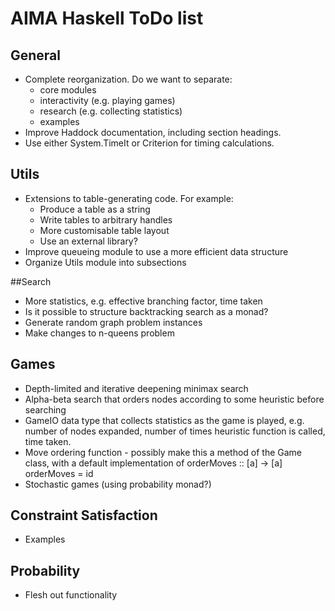 # AIMA Haskell ToDo list

## General

- Complete reorganization. Do we want to separate:
  - core modules
  - interactivity (e.g. playing games)
  - research (e.g. collecting statistics)
  - examples
- Improve Haddock documentation, including section headings.
- Use either System.TimeIt or Criterion for timing calculations.

## Utils

- Extensions to table-generating code. For example:
  - Produce a table as a string
  - Write tables to arbitrary handles
  - More customisable table layout
  - Use an external library?
- Improve queueing module to use a more efficient data structure
- Organize Utils module into subsections

##Search

- More statistics, e.g. effective branching factor, time taken
- Is it possible to structure backtracking search as a monad?
- Generate random graph problem instances
- Make changes to n-queens problem

## Games

- Depth-limited and iterative deepening minimax search
- Alpha-beta search that orders nodes according to some heuristic before searching
- GameIO data type that collects statistics as the game is played, e.g. number of nodes expanded, number of times heuristic function is called, time taken.
- Move ordering function - possibly make this a method of the Game class, with a default implementation of
    orderMoves :: [a] -> [a]
    orderMoves = id
- Stochastic games (using probability monad?)

## Constraint Satisfaction

- Examples

## Probability

- Flesh out functionality